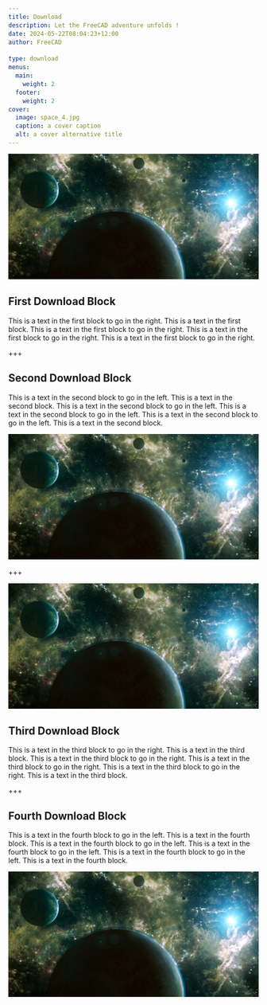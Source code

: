 ```yaml
---
title: Download
description: Let the FreeCAD adventure unfolds !
date: 2024-05-22T08:04:23+12:00
author: FreeCAD

type: download
menus:
  main:
    weight: 2
  footer:
    weight: 2
cover:
  image: space_4.jpg
  caption: a cover caption
  alt: a cover alternative title
---
```


[![LINK TO GITHUB](space_4.jpg)](https://github.com/freecad 'Link to GitHub')

## First Download Block

This is a text in the first block to go in the right. This is a text in the first block. This is a text in the first block to go in the right. This is a text in the first block to go in the right. This is a text in the first block to go in the right.

+++

## Second Download Block

This is a text in the second block to go in the left. This is a text in the second block. This is a text in the second block to go in the left. This is a text in the second block to go in the left. This is a text in the second block to go in the left. This is a text in the second block.

![](space_4.jpg)

+++

![](space_4.jpg)

## Third Download Block

This is a text in the third block to go in the right. This is a text in the third block. This is a text in the third block to go in the right. This is a text in the third block to go in the right. This is a text in the third block to go in the right. This is a text in the third block.

+++

## Fourth Download Block

This is a text in the fourth block to go in the left. This is a text in the fourth block. This is a text in the fourth block to go in the left. This is a text in the fourth block to go in the left. This is a text in the fourth block to go in the left. This is a text in the fourth block.

![](space_4.jpg)